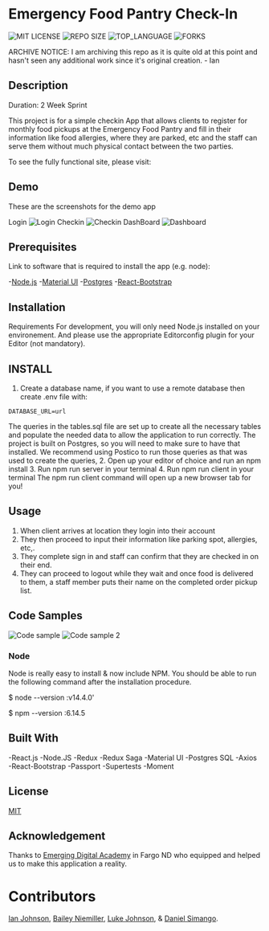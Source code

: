 # Emergency Food Pantry Check-In

![MIT LICENSE](https://img.shields.io/github/license/scottbromander/the_marketplace.svg?style=flat-square)
![REPO SIZE](https://img.shields.io/github/repo-size/scottbromander/the_marketplace.svg?style=flat-square)
![TOP_LANGUAGE](https://img.shields.io/github/languages/top/scottbromander/the_marketplace.svg?style=flat-square)
![FORKS](https://img.shields.io/github/forks/scottbromander/the_marketplace.svg?style=social)

ARCHIVE NOTICE:
I am archiving this repo as it is quite old at this point and hasn't seen any additional work since it's original creation. - Ian

## Description

Duration: 2 Week Sprint

This project is for a simple checkin App that allows clients to register for monthly food pickups at the Emergency Food Pantry and fill in their information like food allergies, where they are parked, etc and the staff can serve them without much physical contact between the two parties.

To see the fully functional site, please visit:

## Demo
These are the screenshots for the demo app

Login
![Login](./images/Login.png)
Checkin
![Checkin](./images/Checkin.png)
DashBoard
![Dashboard](./images/Dashboard.png)

## Prerequisites

Link to software that is required to install the app (e.g. node):

-[Node.js](https://nodejs.org/en/) -[Material UI](https://material-ui.com) -[Postgres](https://www.postgresql.org/download/) -[React-Bootstrap](https://react-bootstrap.github.io/getting-started/introduction)

## Installation
Requirements
For development, you will only need Node.js installed on your environement. And please use the appropriate Editorconfig plugin for your Editor (not mandatory).

## INSTALL
1. Create a database name, if you want to use a remote database then create .env file with:

```
DATABASE_URL=url
```


The queries in the tables.sql file are set up to create all the necessary tables and populate the needed data to allow the application to run correctly. The project is built on Postgres, so you will need to make sure to have that installed. We recommend using Postico to run those queries as that was used to create the queries,
2. Open up your editor of choice and run an npm install
3. Run npm run server in your terminal
4. Run npm run client in your terminal
The npm run client command will open up a new browser tab for you!

## Usage
1. When client arrives at location they login into their account
2. They then proceed to input their information like parking spot, allergies, etc,.
3. They complete sign in and staff can confirm that they are checked in on their end.
4. They can proceed to logout while they wait and once food is delivered to them, a staff member puts their name on the completed order pickup list.

## Code Samples
![Code  sample](./images/CodeSample.png)
![Code sample 2](./images/CodeSample1.png)


### Node

Node is really easy to install & now include NPM. You should be able to run the following command after the installation procedure.

$ node --version  :v14.4.0'

$ npm --version  :6.14.5

## Built With

-React.js -Node.JS -Redux -Redux Saga -Material UI -Postgres SQL -Axios -React-Bootstrap -Passport -Supertests -Moment

## License

[MIT](https://choosealicense.com/licenses/mit/)

## Acknowledgement

Thanks to [Emerging Digital Academy](https://www.emergingacademy.org/course/fullstack) in Fargo ND who equipped and helped us to make this application a reality.

# Contributors 
[Ian Johnson](https://github.com/its-justus), [Bailey Niemiller](https://github.com/baileyniemiller), [Luke Johnson](https://github.com/its-justus), & [Daniel Simango](https://github.com/Danielsimmz).
